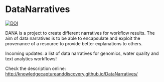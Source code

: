 # DataNarratives

[![DOI](https://zenodo.org/badge/59506446.svg)](https://zenodo.org/badge/latestdoi/59506446)

DANA is a project to create different narratives for workflow results. The aim of data narratives is to be able to encapsulate and exploit the provenance of a resource to provide better explanations to others.

Incoming updates: a list of data narratives for genomics, water quality and text analytics workflows!

Check the description online: http://knowledgecaptureanddiscovery.github.io/DataNarratives/